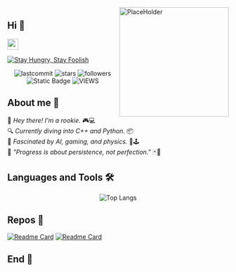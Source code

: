 <!-- background image -->
<img align="right" src="Frieren/Frieren_watch.png" width='249px' alt="PlaceHolder">

<!-- Section : Introduction -->
## Hi 🐳
<img src="emoji/giphy.gif" width="25px">

<!-- https://readme-typing-svg.demolab.com/demo/  -->
[![Stay Hungry, Stay Foolish](https://readme-typing-svg.demolab.com?font=Fira+Code&size=16&pause=1000&vCenter=true&random=false&width=435&height=21&lines=Stay+Hungry%2C+Stay+Foolish)](https://git.io/typing-svg)

<div align=center>
  
![lastcommit](https://img.shields.io/github/last-commit/errorworld2000/errorworld2000?logo=GitHub&style=flat-square)
![stars](https://img.shields.io/github/stars/errorworld2000?logo=Github&style=flat-square)
![followers](https://img.shields.io/github/followers/errorworld2000?logo=Github&style=flat-square)
![Static Badge](https://img.shields.io/badge/i_am-atomic-FF1744)
![VIEWS](https://komarev.com/ghpvc/?username=errorworld2000&abbreviated=true&label=profile+view&color=dc143c&base=1)

</div>


## About me 📝

👋 <i>Hey there! I'm a rookie.</i> 🎮💻</br>
🔍 <i>Currently diving into C++ and Python. </i> 📦</br>
🚀 <i>Fascinated by AI, gaming, and physics. </i> 🤖🕹️</br>
🌱 <i>"Progress is about persistence, not perfection." </i> 🃏🎴</br>

## Languages and Tools 🛠️

<div align=center>

![Top Langs](https://github-readme-stats.vercel.app/api/top-langs/?username=errorworld2000&layout=compact&hide=javascript,html,css&exclude_repo=repo1,repo2&size_weight=0.5)

</div>

## Repos 👾

[![Readme Card](https://github-readme-stats.vercel.app/api/pin/?username=errorworld2000&repo=leveldb-copy)](https://github.com/errorworld2000/leveldb-copy)
[![Readme Card](https://github-readme-stats.vercel.app/api/pin/?username=errorworld2000&repo=ml-j)](https://github.com/errorworld2000/ml-j)

## End 🙌
